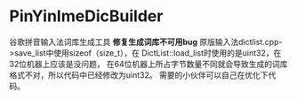 # PinYinImeDicBuilder
谷歌拼音输入法词库生成工具
**修复生成词库不可用bug**
原版输入法dictlist.cpp->save_list中使用sizeof（size_t），在 DictList::load_list时使用的是uint32，在32位机器上应该是没问题，
在64位机器上所占字节数量不同就会导致生成的词库格式不对，所以代码中已经修改为uint32。
需要的小伙伴可以自己在优化下代码。
